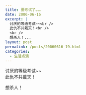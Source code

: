 ```yaml
---
title: 要考试了。。。
date: 2006-06-16
excerpt: |
  讨厌的等级考试~~<br />
  此仇不共戴天！<br />
  <br />
  想杀人！...
layout: post
permalink: /posts/20060616-19.html
categories:
  - 生活点滴
---
```

讨厌的等级考试~~  
此仇不共戴天！

想杀人！